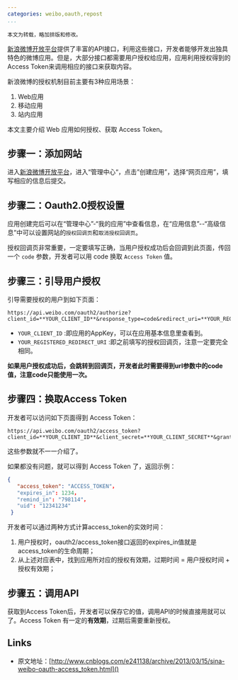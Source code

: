 ```yaml
---
categories: weibo,oauth,repost
...
```


    本文为转载，略加排版和修改。

[新浪微博开放平台](http://open.weibo.com/wiki/API%E6%96%87%E6%A1%A3_V2)提供了丰富的API接口，利用这些接口，开发者能够开发出独具特色的微博应用。但是，大部分接口都需要用户授权给应用，应用利用授权得到的Access Token来调用相应的接口来获取内容。

新浪微博的授权机制目前主要有3种应用场景：

1.  Web应用
2.  移动应用
3.  站内应用

本文主要介绍 Web 应用如何授权、获取 Access Token。

## **步骤一：添加网站**

进入[新浪微博开放平台](http://open.weibo.com)，进入“管理中心“，点击”创建应用”，选择“网页应用”，填写相应的信息后提交。

## **步骤二：Oauth2.0授权设置**

应用创建完后可以在“管理中心”-“我的应用”中查看信息，在“应用信息”--“高级信息”中可以设置网站的`授权回调页`和`取消授权回调页`。

授权回调页非常重要，一定要填写正确，当用户授权成功后会回调到此页面，传回一个 `code` 参数，开发者可以用 code 换取 `Access Token` 值。

## **步骤三：引导用户授权**

引导需要授权的用户到如下页面：

    https://api.weibo.com/oauth2/authorize?client_id=**YOUR_CLIENT_ID**&response_type=code&redirect_uri=**YOUR_REGISTERED_REDIRECT_URI**

* `YOUR_CLIENT_ID` :即应用的AppKey，可以在应用基本信息里查看到。
* `YOUR_REGISTERED_REDIRECT_URI` :即之前填写的授权回调页，注意一定要完全相同。

__如果用户授权成功后，会跳转到回调页，开发者此时需要得到url参数中的code值，注意code只能使用一次。__

## **步骤四：换取Access Token**

开发者可以访问如下页面得到 Access Token：

    https://api.weibo.com/oauth2/access_token?client_id=**YOUR_CLIENT_ID**&client_secret=**YOUR_CLIENT_SECRET**&grant_type=authorization_code&redirect_uri=**YOUR_REGISTERED_REDIRECT_URI**&code=**CODE**

这些参数就不一一介绍了。

如果都没有问题，就可以得到 Access Token 了，返回示例：

```json
{
   "access_token": "ACCESS_TOKEN"，
   "expires_in": 1234，
   "remind_in": "798114"，
   "uid": "12341234"
 }
```

开发者可以通过两种方式计算access_token的实效时间：

1. 用户授权时，oauth2/access_token接口返回的expires_in值就是access_token的生命周期；
2. 从上述对应表中，找到应用所对应的授权有效期，过期时间 = 用户授权时间 + 授权有效期；

## **步骤五：调用API**

获取到Access Token后，开发者可以保存它的值，调用API的时候直接用就可以了。Access Token 有一定的**有效期**，过期后需要重新授权。

## Links
* 原文地址：[http://www.cnblogs.com/e241138/archive/2013/03/15/sina-weibo-oauth-access_token.html]()